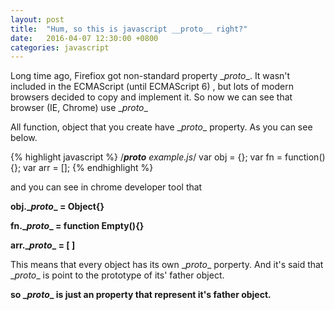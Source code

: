 ```yaml
---
layout: post
title:  "Hum, so this is javascript __proto__ right?"
date:   2016-04-07 12:30:00 +0800
categories: javascript
---
```

Long time ago, Firefiox got non-standard property \__proto__. It wasn't included in the ECMAScript (until ECMAScript 6) , but lots of modern browsers decided to copy and implement it. So now we can see that browser (IE, Chrome) use \__proto__

All function, object that you create have \__proto__ property. As you can see below.

{% highlight javascript %}
/*__proto__ example.js*/
var obj = {};
var fn = function() {};
var arr = [];
{% endhighlight %}

and you can see in chrome developer tool that

**obj.\__proto__ = Object{}**

**fn.\__proto__ = function Empty(){}**

**arr.\__proto__ = [ ]**

This means that every object has its own \__proto__ porperty.
And it's said that \__proto__ is point to the prototype of its' father object.


**so \__proto__ is just an property that represent it's father object.**
